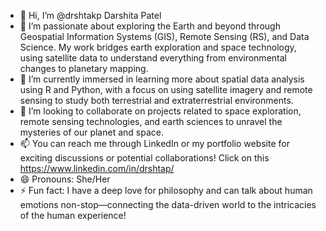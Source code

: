 - 👋 Hi, I’m @drshtakp Darshita Patel
- 👀 I’m passionate about exploring the Earth and beyond through Geospatial Information Systems (GIS), Remote Sensing (RS), and Data Science. My work bridges earth exploration and space technology, using satellite data to understand everything from environmental changes to planetary mapping.
- 🌱 I’m currently immersed in learning more about spatial data analysis using R and Python, with a focus on using satellite imagery and remote sensing to study both terrestrial and extraterrestrial environments.
- 💞️ I’m looking to collaborate on projects related to space exploration, remote sensing technologies, and earth sciences to unravel the mysteries of our planet and space.
- 📫 You can reach me through LinkedIn or my portfolio website for exciting discussions or potential collaborations! Click on this https://www.linkedin.com/in/drshtap/
- 😄 Pronouns: She/Her
- ⚡ Fun fact: I have a deep love for philosophy and can talk about human emotions non-stop—connecting the data-driven world to the intricacies of the human experience!

<!---
drshtakp/drshtakp is a ✨ special ✨ repository because its `README.md` (this file) appears on your GitHub profile.
You can click the Preview link to take a look at your changes.
--->
